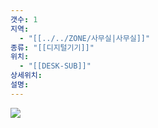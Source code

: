 ```yaml
---
갯수: 1
지역:
  - "[[../../ZONE/사무실|사무실]]"
종류: "[[디지털기기]]"
위치:
  - "[[DESK-SUB]]"
상세위치: 
설명:
---
```


![](http://192.168.50.22/devices/250322_IMG_0024.jpg)
